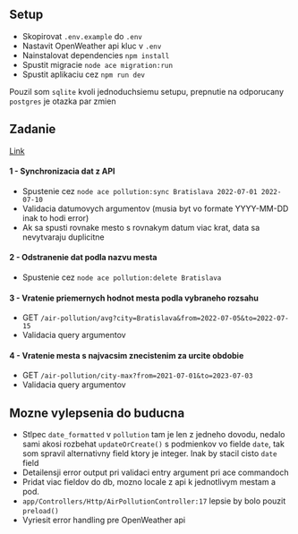 ## Setup

- Skopirovat `.env.example` do `.env`
- Nastavit OpenWeather api kluc v `.env`
- Nainstalovat dependencies `npm install`
- Spustit migracie `node ace migration:run`
- Spustit aplikaciu cez `npm run dev`

Pouzil som `sqlite` kvoli jednoduchsiemu setupu, prepnutie na odporucany `postgres` je otazka par zmien

## Zadanie

[Link](https://madebyoutloud.notion.site/Back-end-zadanie-2022-0b6a2f10f7714bf3a2eab84b73b02ae6)

#### 1 - Synchronizacia dat z API
- Spustenie cez `node ace pollution:sync Bratislava 2022-07-01 2022-07-10`
- Validacia datumovych argumentov (musia byt vo formate YYYY-MM-DD inak to hodi error)
- Ak sa spusti rovnake mesto s rovnakym datum viac krat, data sa nevytvaraju duplicitne

#### 2 - Odstranenie dat podla nazvu mesta
- Spustenie cez `node ace pollution:delete Bratislava`

#### 3 - Vratenie priemernych hodnot mesta podla vybraneho rozsahu
- GET `/air-pollution/avg?city=Bratislava&from=2022-07-05&to=2022-07-15`
- Validacia query argumentov

#### 4 - Vratenie mesta s najvacsim znecistenim za urcite obdobie
- GET `/air-pollution/city-max?from=2021-07-01&to=2023-07-03`
- Validacia query argumentov

## Mozne vylepsenia do buducna

- Stlpec `date_formatted` v `pollution` tam je len z jedneho dovodu, nedalo sami akosi rozbehat `updateOrCreate()` s podmienkov vo fielde `date`, tak som spravil alternativny field ktory je integer. Inak by stacil cisto `date` field
- Detailensji error output pri validaci entry argument pri ace commandoch
- Pridat viac fieldov do db, mozno locale z api k jednotlivym mestam a pod.
- `app/Controllers/Http/AirPollutionController:17` lepsie by bolo pouzit `preload()`
- Vyriesit error handling pre OpenWeather api
